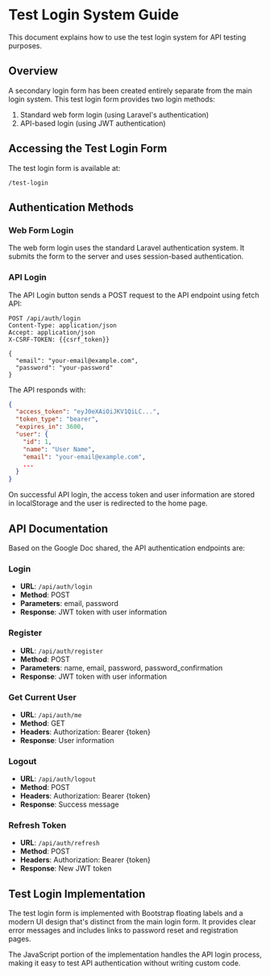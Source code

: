 # Test Login System Guide

This document explains how to use the test login system for API testing purposes.

## Overview

A secondary login form has been created entirely separate from the main login system. This test login form provides two login methods:

1. Standard web form login (using Laravel's authentication)
2. API-based login (using JWT authentication)

## Accessing the Test Login Form

The test login form is available at:

```
/test-login
```

## Authentication Methods

### Web Form Login

The web form login uses the standard Laravel authentication system. It submits the form to the server and uses session-based authentication.

### API Login

The API Login button sends a POST request to the API endpoint using fetch API:

```
POST /api/auth/login
Content-Type: application/json
Accept: application/json
X-CSRF-TOKEN: {{csrf_token}}

{
  "email": "your-email@example.com",
  "password": "your-password"
}
```

The API responds with:

```json
{
  "access_token": "eyJ0eXAiOiJKV1QiLC...",
  "token_type": "bearer",
  "expires_in": 3600,
  "user": {
    "id": 1,
    "name": "User Name",
    "email": "your-email@example.com",
    ...
  }
}
```

On successful API login, the access token and user information are stored in localStorage and the user is redirected to the home page.

## API Documentation

Based on the Google Doc shared, the API authentication endpoints are:

### Login
- **URL**: `/api/auth/login`
- **Method**: POST
- **Parameters**: email, password
- **Response**: JWT token with user information

### Register 
- **URL**: `/api/auth/register`
- **Method**: POST
- **Parameters**: name, email, password, password_confirmation
- **Response**: JWT token with user information

### Get Current User
- **URL**: `/api/auth/me`
- **Method**: GET
- **Headers**: Authorization: Bearer {token}
- **Response**: User information

### Logout
- **URL**: `/api/auth/logout`
- **Method**: POST
- **Headers**: Authorization: Bearer {token}
- **Response**: Success message

### Refresh Token
- **URL**: `/api/auth/refresh`
- **Method**: POST
- **Headers**: Authorization: Bearer {token}
- **Response**: New JWT token

## Test Login Implementation

The test login form is implemented with Bootstrap floating labels and a modern UI design that's distinct from the main login form. It provides clear error messages and includes links to password reset and registration pages.

The JavaScript portion of the implementation handles the API login process, making it easy to test API authentication without writing custom code. 
